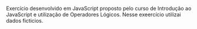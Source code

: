 Exercício desenvolvido em JavaScript proposto pelo curso de Introdução ao JavaScript e utilização de Operadores Lógicos. 
Nesse exeercício utilizai dados ficticios. 